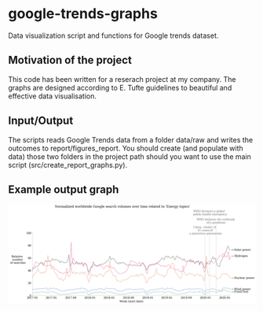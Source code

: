 # google-trends-graphs

Data visualization script and functions for Google trends dataset. 

## Motivation of the project
This code has been written for a reserach project at my company. The graphs are designed according to E. Tufte guidelines to 
beautiful and effective data visualisation. 

## Input/Output
The scripts reads Google Trends data from a folder data/raw and writes the outcomes to report/figures_report. 
You should create (and populate with data) those two folders in the project path should you want to use the main script (src/create_report_graphs.py). 

## Example output graph
![Example graph](images/example_graph.png)

